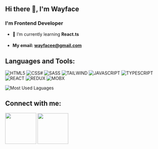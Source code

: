 ## Hi there 👋, I'm Wayface

### I'm Frontend Developer

- 🌱 I’m currently learning **React.ts**

- #### My email: wayfacee@gmail.com 

## **Languages and Tools:**
<!-- <img src='https://img.shields.io/badge/HTML5-E34F26?style=for-the-badge&logo=html5&logoColor=white' width='80px'> -->
![HTML5](https://img.shields.io/badge/HTML5-E34F26?style=for-the-badge&logo=html5&logoColor=white)
![CSS#](https://img.shields.io/badge/CSS3-1572B6?style=for-the-badge&logo=css3&logoColor=white)
![SASS](https://img.shields.io/badge/Sass-CC6699?style=for-the-badge&logo=sass&logoColor=white)
![TAILWIND](https://img.shields.io/badge/Tailwind-FF7800?style=for-the-badge&logo=tailwind&logoColor=white)
![JAVASCRIPT](https://img.shields.io/badge/JavaScript-323330?style=for-the-badge&logo=javascript&logoColor=F7DF1)
![TYPESCRIPT](https://img.shields.io/badge/TypeScript-007ACC?style=for-the-badge&logo=typescript&logoColor=white)
![REACT](https://img.shields.io/badge/React-20232A?style=for-the-badge&logo=react&logoColor=61DAFB)
![REDUX](https://img.shields.io/badge/Redux-593D88?style=for-the-badge&logo=redux&logoColor=white)
![MOBX](https://img.shields.io/badge/Mobx-FF7800?style=for-the-badge&logo=mobx&logoColor=white)

![Most Used Laguages](https://github-readme-stats.vercel.app/api/top-langs/?username=wayfacee&layout=compact&theme=dark)

## **Connect with me:**
[<img width='100px' src='https://img.shields.io/badge/Telegram-2CA5E0?style=for-the-badge&logo=telegram&logoColor=white'>](https://t.me/wayfaceee) [<img width='99px' src='https://img.shields.io/badge/LinkedIn-0077B5?style=for-the-badge&logo=linkedin&logoColor=white'>](https://t.me/wayfaceee)
